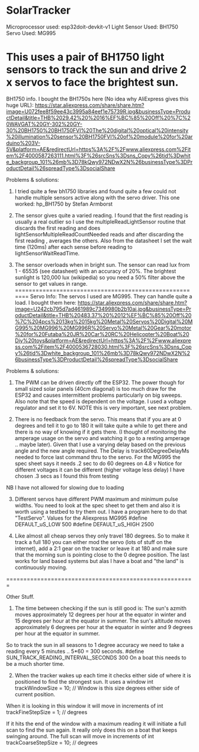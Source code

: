 # SolarTracker
Microprocessor used: esp32doit-devkit-v1
Light Sensor Used: BH1750 
Servo Used: MG995

This uses a pair of BH1750 light sensors to track the sun and drive 2 x servos to face the brightest sun.
=======================================================
BH1750 info.
I bought the BH1750s here (No idea why AliExpress gives this huge URL):
https://star.aliexpress.com/share/share.htm?image=U072fee8f59ee43c3995a84eef1e75739R.jpg&businessType=ProductDetail&title=THB%2029.42%20%2016%EF%BC%85%20Off%20%7C%20WAVGAT%20GY-302%20GY-30%20BH1750%20BH1750FVI%20The%20digital%20optical%20intensity%20illumination%20sensor%20BH1750FVI%20of%20module%20for%20arduino%203V-5V&platform=AE&redirectUrl=https%3A%2F%2Fwww.aliexpress.com%2Fitem%2F4000587263111.html%3F%26srcSns%3Dsns_Copy%26tid%3Dwhite_backgroup_101%26mb%3D78kQwy972NDwX2N%26businessType%3DProductDetail%26spreadType%3DsocialShare

Problems & solutions:
1. I tried quite a few bh1750 libraries and found quite a few could not handle multiple sensors active along with the servo driver. This one worked: hp_BH1750 by Stefan Armborst

2. The sensor gives quite a varied reading. I found that the first reading is usually a real outlier so I use the
multipleReadLightSensor routine that discards the first reading and does lightSensorMultipleReadCountNeeded reads and after discarding the first reading , averages the others. Also from the datasheet I set the wait time (120ms) after each sense before reading to lightSensorWaitReadTime.

3. The sensor overloads when in bright sun. The sensor can read lux from 1 - 65535 (see datasheet) with an accuracy of 20%. The brightest sunlight is 120,000 lux (wikipedia) so you need a 50% filter above the sensor to get values in range.
=======================================================
Servo Info:
The servos I used are MG995. They can handle quite a load. I bought them here:
https://star.aliexpress.com/share/share.htm?image=U242cb795d7ad461989c7349980b2b10ai.jpg&businessType=ProductDetail&title=THB%20483.37%20%2012%EF%BC%85%20Off%20%7C%204pcs%2013kg%2015kg%20Metal%20Servos%20Digital%20MG995%20MG996%20MG996R%20Servo%20Metal%20Gear%20motor%20for%20Futaba%20JR%20Car%20RC%20Helicopter%20Boat%20Diy%20toys&platform=AE&redirectUrl=https%3A%2F%2Fwww.aliexpress.com%2Fitem%2F4000536728030.html%3F%26srcSns%3Dsns_Copy%26tid%3Dwhite_backgroup_101%26mb%3D78kQwy972NDwX2N%26businessType%3DProductDetail%26spreadType%3DsocialShare

Problems & solutions:

1. The PWM can be driven directly off the ESP32. The power though for small sized solar panels (40cm diagonal) is too much draw for the ESP32 and causes intermittent problems particularly on big sweeps. Also note that the speed is dependent on the voltage. I used a voltage regulator and set it to 6V. NOTE this is very important, see next problem.

2. There is no feedback from the servo. This means that if you are at 0 degrees and tell it to go to 180 it will take quite a while to get there and there is no way of knowing if it gets there. (I thought of monitoring the amperage usage on the servo and watching it go to a resting amperage .. maybe later). Given that I use a varying delay based on the previous angle and the new angle required. 
The Delay is track60DegreeDelayMs needed to force last command thru to the servo.
For the MG995 the spec sheet says it needs .2 sec to do 60 degrees on 4.8 v Notice for different voltages it can be different (higher voltage less delay) I have chosen .3 secs as I found this from testing

NB I have not allowed for slowing due to loading

3. Different servos have different PWM maximum and minimum pulse widths. You need to look at the spec sheet to get them and also it is worth using a testbed to try them out. I have a program here to do that "TestServo".
Values for the Aliexpress MG995
#define DEFAULT_uS_LOW 500
#define DEFAULT_uS_HIGH 2500

4. Like almost all cheap servos they only travel 180 degrees. So to make it track a full 180 you can either mod the servo (lots of stuff on the internet), add a 2:1 gear on the tracker or leave it at 180 and make sure that the morning sun is pointing close to the 0 degree position. The last works for land based systems but alas I have a boat and "the land" is continuously moving.

=======================================================

Other Stuff.
1. The time between checking if the sun is still good is:
The sun's azmith moves approximately 12 degrees per hour at the equator in winter
and 15 degrees per hour at the equator in summer.
The sun's altitude moves approximately 6 degrees per hour at the equator in winter
and 9 degrees per hour at the equator in summer.

So to track the sun in all seasons to 1 degree accuracy we need to take a reading
every 5 minutes .. 5*60 = 300 seconds.
#define SUN_TRACK_READING_INTERVAL_SECONDS 300
On a boat this needs to be a much shorter time.

2. When the tracker wakes up each time it checks either side of where it is positioned to find the strongest sun. It uses a window 
int trackWindowSize = 10;    // Window is this size degrees either side of current position.

When it is looking in this window it will move in increments of 
int trackFineStepSize = 1;   // degrees

If it hits the end of the window with a maximum reading it will initiate a full scan to find the sun again. It really only does this on a boat that keeps swinging around.
The full scan  will move in increments of 
int trackCoarseStepSize = 10; // degrees

